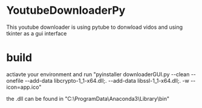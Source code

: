 # YoutubeDownloaderPy
This youtube downloader is using pytube to donwload vidos and using tkinter as a gui interface


# build
actiavte your environment and run "pyinstaller downloaderGUI.py --clean --onefile --add-data libcrypto-1_1-x64.dll;. --add-data libssl-1_1-x64.dll;. -w --icon=app.ico"

the .dll can be found in "C:\ProgramData\Anaconda3\Library\bin"